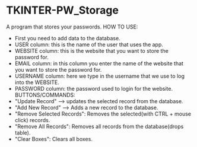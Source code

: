 # TKINTER-PW_Storage
A program that stores your passwords.
HOW TO USE:
- First you need to add data to the database.
- USER column: this is the name of the user that uses the app.
- WEBSITE column: this is the website that you want to store the password for.
- EMAIL column: in this column you enter the name of the website that you want to store the password for.
- USERNAME column: here we type in the username that we use to log into the WEBSITE.
- PASSWORD column: the password used to login for the website.
BUTTONS/COMMANDS:
- "Update Record" --> updates the selected record from the database.
- "Add New Record" --> Adds a new record to the database.
- "Remove Selected Records": Removes the selected(with CTRL + mouse click) records.
- "Remove All Records": Removes all records from the database(drops table).
- "Clear Boxes": Clears all boxes.

